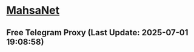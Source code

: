 
# [MahsaNet](https://t.me/mahsa_net)
## Free Telegram Proxy (Last Update: 2025-07-01 19:08:58)

    
